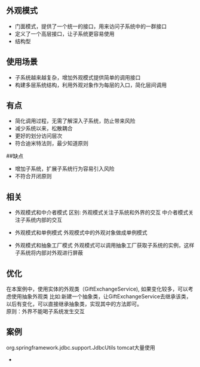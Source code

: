 ## 外观模式
* 门面模式，提供了一个统一的接口，用来访问子系统中的一群接口
* 定义了一个高层接口，让子系统更容易使用
* 结构型

## 使用场景
* 子系统越来越复杂，增加外观模式提供简单的调用接口
* 构建多层系统结构，利用外观对象作为每层的入口，简化层间调用

## 有点
* 简化调用过程，无需了解深入子系统，防止带来风险
* 减少系统以来，松散耦合
* 更好的划分访问层次
* 符合迪米特法则，最少知道原则

##缺点
* 增加子系统，扩展子系统行为容易引入风险
* 不符合开闭原则

## 相关
* 外观模式和中介者模式
    区别: 外观模式关注子系统和外界的交互
          中介者模式关注子系统内部的交互
          
* 外观模式和单例模式
   外观模式中的外观对象做成单例模式

* 外观模式和抽象工厂模式
  外观模式可以调用抽象工厂获取子系统的实例，这样子系统将内部对外观进行屏蔽
  
## 优化
在本案例中，使用实体的外观类（GiftExchangeService), 如果变化较多，可以考虑使用抽象外观类
比如:新建一个抽象类，让GiftExchangeService去继承该类，以后有变化，可以直接继承抽象类，实现其中的方法即可。  
原则：外界不能喝子系统发生交互
  
## 案例
org.springframework.jdbc.support.JdbcUtils
tomcat大量使用

* 